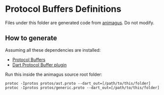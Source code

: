 Protocol Buffers Definitions
============================

Files under this folder are generated code from [animagus](https://github.com/xxuejie/animagus). Do not modify.

## How to generate

Assuming all these dependencies are installed:

* [Protocol Buffers](https://github.com/protocolbuffers/protobuf)
* [Dart Protocol Buffer plugin](https://github.com/dart-lang/protobuf)

Run this inside the animagus source root folder:

```shell
protoc -Iprotos protos/ast.proto --dart_out=[/path/to/this/folder]
protoc -Iprotos protos/generic.proto --dart_out=[/path/to/this/folder]
```